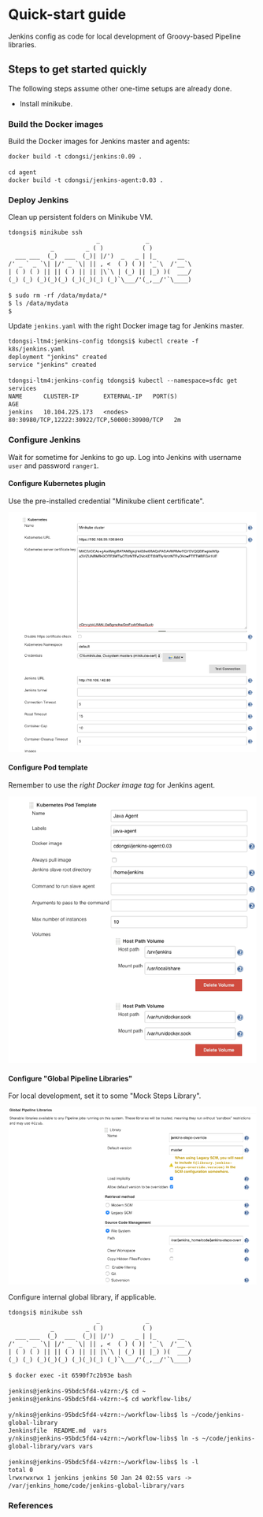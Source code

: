 # Quick-start guide

Jenkins config as code for local development of Groovy-based Pipeline libraries.

## Steps to get started quickly

The following steps assume other one-time setups are already done.

* Install minikube.

### Build the Docker images

Build the Docker images for Jenkins master and agents:

```text
docker build -t cdongsi/jenkins:0.09 .

cd agent
docker build -t cdongsi/jenkins-agent:0.03 .
```

### Deploy Jenkins

Clean up persistent folders on Minikube VM.

```text
tdongsi$ minikube ssh
                         _             _
            _         _ ( )           ( )
  ___ ___  (_)  ___  (_)| |/')  _   _ | |_      __
/' _ ` _ `\| |/' _ `\| || , <  ( ) ( )| '_`\  /'__`\
| ( ) ( ) || || ( ) || || |\`\ | (_) || |_) )(  ___/
(_) (_) (_)(_)(_) (_)(_)(_) (_)`\___/'(_,__/'`\____)

$ sudo rm -rf /data/mydata/*
$ ls /data/mydata
$
```

Update `jenkins.yaml` with the right Docker image tag for Jenkins master.

```text
tdongsi-ltm4:jenkins-config tdongsi$ kubectl create -f k8s/jenkins.yaml
deployment "jenkins" created
service "jenkins" created

tdongsi-ltm4:jenkins-config tdongsi$ kubectl --namespace=sfdc get services
NAME      CLUSTER-IP       EXTERNAL-IP   PORT(S)                                        AGE
jenkins   10.104.225.173   <nodes>       80:30980/TCP,12222:30922/TCP,50000:30900/TCP   2m
```

### Configure Jenkins

Wait for sometime for Jenkins to go up.
Log into Jenkins with username `user` and password `ranger1`.

#### Configure Kubernetes plugin

Use the pre-installed credential "Minikube client certificate".

![Screeshot](images/k8s.png "Configure")

#### Configure Pod template 

Remember to use the *right Docker image tag* for Jenkins agent.

![Screeshot](images/pod_template.png "Configure")

#### Configure "Global Pipeline Libraries" 

For local development, set it to some "Mock Steps Library".

![Screeshot](images/globalLibrary.png "Configure")

Configure internal global library, if applicable.

```text
tdongsi$ minikube ssh
                         _             _
            _         _ ( )           ( )
  ___ ___  (_)  ___  (_)| |/')  _   _ | |_      __
/' _ ` _ `\| |/' _ `\| || , <  ( ) ( )| '_`\  /'__`\
| ( ) ( ) || || ( ) || || |\`\ | (_) || |_) )(  ___/
(_) (_) (_)(_)(_) (_)(_)(_) (_)`\___/'(_,__/'`\____)

$ docker exec -it 6590f7c2b93e bash

jenkins@jenkins-95bdc5fd4-v4zrn:/$ cd ~
jenkins@jenkins-95bdc5fd4-v4zrn:~$ cd workflow-libs/

y/nkins@jenkins-95bdc5fd4-v4zrn:~/workflow-libs$ ls ~/code/jenkins-global-library
Jenkinsfile  README.md	vars
y/nkins@jenkins-95bdc5fd4-v4zrn:~/workflow-libs$ ln -s ~/code/jenkins-global-library/vars vars

jenkins@jenkins-95bdc5fd4-v4zrn:~/workflow-libs$ ls -l
total 0
lrwxrwxrwx 1 jenkins jenkins 50 Jan 24 02:55 vars -> /var/jenkins_home/code/jenkins-global-library/vars
```

### References


